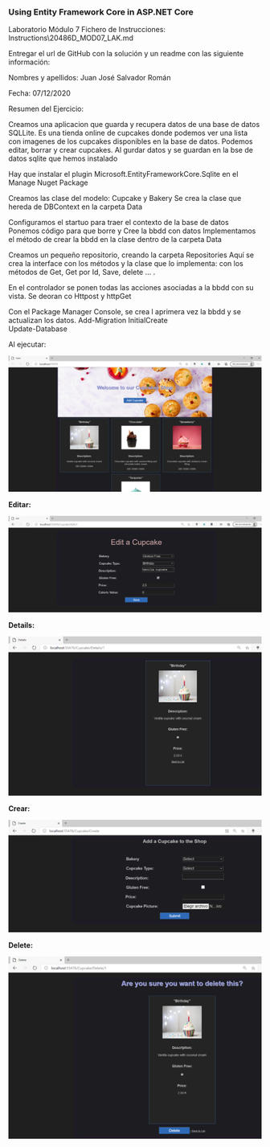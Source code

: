### Using Entity Framework Core in ASP.NET Core

Laboratorio Módulo 7
Fichero de Instrucciones: Instructions\20486D_MOD07_LAK.md

Entregar el url de GitHub con la solución y un readme con las siguiente información:

Nombres y apellidos: Juan José Salvador Román

Fecha: 07/12/2020

Resumen del Ejercicio:

Creamos una aplicacion que guarda y recupera datos de una base de datos SQLLite.  Es una tienda online de cupcakes donde podemos ver una lista con imagenes de los cupcakes disponibles en la base de datos. Podemos editar, borrar y crear cupcakes.  Al gurdar datos y se guardan en la bse de datos sqlite que hemos instalado

Hay que instalar el plugin Microsoft.EntityFrameworkCore.Sqlite en el Manage Nuget Package

Creamos las clase del modelo:
Cupcake y Bakery
Se crea la clase que hereda de DBContext en la carpeta Data

Configuramos el startuo para traer el contexto de la base de datos
Ponemos código para que borre y Cree la bbdd con datos
Implementamos el método de crear la bbdd en la clase dentro de la carpeta Data

Creamos un pequeño repositorio, creando la carpeta Repositories
Aquí se crea la interface con los métodos y la clase que lo implementa: con los métodos de Get, Get por Id, Save, delete ... .

En el controlador se ponen todas las acciones asociadas a la bbdd con su vista. Se deoran co Httpost y httpGet

Con el Package Manager Console, se crea l aprimera vez la bbdd y se actualizan los datos.
Add-Migration InitialCreate  
Update-Database  

Al ejecutar:

![principal](img/principal.PNG)



**Editar:**

![Editar](img/Editar.PNG)

**Details:**

![details](img/details.PNG)

**Crear:**

![Crear](img/Crear.PNG)

**Delete:**

![delete](img/delete.PNG)
